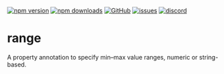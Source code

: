 [![npm version](https://img.shields.io/npm/v/@itrocks/range?logo=npm)](https://www.npmjs.org/package/@itrocks/range)
[![npm downloads](https://img.shields.io/npm/dm/@itrocks/range)](https://www.npmjs.org/package/@itrocks/range)
[![GitHub](https://img.shields.io/github/last-commit/itrocks-ts/range?color=2dba4e&label=commit&logo=github)](https://github.com/itrocks-ts/range)
[![issues](https://img.shields.io/github/issues/itrocks-ts/range)](https://github.com/itrocks-ts/range/issues)
[![discord](https://img.shields.io/discord/1314141024020467782?color=7289da&label=discord&logo=discord&logoColor=white)](https://25.re/ditr)

# range

A property annotation to specify min–max value ranges, numeric or string-based.
